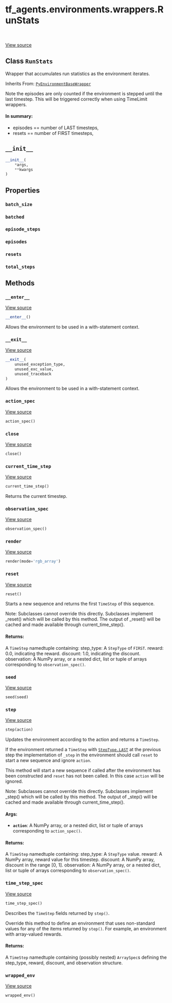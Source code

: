<div itemscope itemtype="http://developers.google.com/ReferenceObject">
<meta itemprop="name" content="tf_agents.environments.wrappers.RunStats" />
<meta itemprop="path" content="Stable" />
<meta itemprop="property" content="batch_size"/>
<meta itemprop="property" content="batched"/>
<meta itemprop="property" content="episode_steps"/>
<meta itemprop="property" content="episodes"/>
<meta itemprop="property" content="resets"/>
<meta itemprop="property" content="total_steps"/>
<meta itemprop="property" content="__enter__"/>
<meta itemprop="property" content="__exit__"/>
<meta itemprop="property" content="__init__"/>
<meta itemprop="property" content="action_spec"/>
<meta itemprop="property" content="close"/>
<meta itemprop="property" content="current_time_step"/>
<meta itemprop="property" content="observation_spec"/>
<meta itemprop="property" content="render"/>
<meta itemprop="property" content="reset"/>
<meta itemprop="property" content="seed"/>
<meta itemprop="property" content="step"/>
<meta itemprop="property" content="time_step_spec"/>
<meta itemprop="property" content="wrapped_env"/>
</div>

# tf_agents.environments.wrappers.RunStats

<table class="tfo-notebook-buttons tfo-api" align="left">
</table>

<a target="_blank" href="https://github.com/tensorflow/agents/tree/master/tf_agents/environments/wrappers.py">View
source</a>

## Class `RunStats`

Wrapper that accumulates run statistics as the environment iterates.

Inherits From: [`PyEnvironmentBaseWrapper`](../../../tf_agents/environments/wrappers/PyEnvironmentBaseWrapper.md)

<!-- Placeholder for "Used in" -->

Note the episodes are only counted if the environment is stepped until the
last timestep. This will be triggered correctly when using TimeLimit wrappers.

#### In summary:

*   episodes == number of LAST timesteps,
*   resets == number of FIRST timesteps,

<h2 id="__init__"><code>__init__</code></h2>

``` python
__init__(
    *args,
    **kwargs
)
```

## Properties

<h3 id="batch_size"><code>batch_size</code></h3>

<h3 id="batched"><code>batched</code></h3>

<h3 id="episode_steps"><code>episode_steps</code></h3>

<h3 id="episodes"><code>episodes</code></h3>

<h3 id="resets"><code>resets</code></h3>

<h3 id="total_steps"><code>total_steps</code></h3>

## Methods

<h3 id="__enter__"><code>__enter__</code></h3>

<a target="_blank" href="https://github.com/tensorflow/agents/tree/master/tf_agents/environments/py_environment.py">View
source</a>

``` python
__enter__()
```

Allows the environment to be used in a with-statement context.

<h3 id="__exit__"><code>__exit__</code></h3>

<a target="_blank" href="https://github.com/tensorflow/agents/tree/master/tf_agents/environments/py_environment.py">View
source</a>

``` python
__exit__(
    unused_exception_type,
    unused_exc_value,
    unused_traceback
)
```

Allows the environment to be used in a with-statement context.


<h3 id="action_spec"><code>action_spec</code></h3>

<a target="_blank" href="https://github.com/tensorflow/agents/tree/master/tf_agents/environments/wrappers.py">View
source</a>

``` python
action_spec()
```

<h3 id="close"><code>close</code></h3>

<a target="_blank" href="https://github.com/tensorflow/agents/tree/master/tf_agents/environments/wrappers.py">View
source</a>

``` python
close()
```




<h3 id="current_time_step"><code>current_time_step</code></h3>

<a target="_blank" href="https://github.com/tensorflow/agents/tree/master/tf_agents/environments/py_environment.py">View
source</a>

``` python
current_time_step()
```

Returns the current timestep.

<h3 id="observation_spec"><code>observation_spec</code></h3>

<a target="_blank" href="https://github.com/tensorflow/agents/tree/master/tf_agents/environments/wrappers.py">View
source</a>

``` python
observation_spec()
```

<h3 id="render"><code>render</code></h3>

<a target="_blank" href="https://github.com/tensorflow/agents/tree/master/tf_agents/environments/wrappers.py">View
source</a>

``` python
render(mode='rgb_array')
```

<h3 id="reset"><code>reset</code></h3>

<a target="_blank" href="https://github.com/tensorflow/agents/tree/master/tf_agents/environments/py_environment.py">View
source</a>

``` python
reset()
```

Starts a new sequence and returns the first `TimeStep` of this sequence.

Note: Subclasses cannot override this directly. Subclasses implement
_reset() which will be called by this method. The output of _reset() will
be cached and made available through current_time_step().

#### Returns:

A `TimeStep` namedtuple containing: step_type: A `StepType` of `FIRST`. reward:
0.0, indicating the reward. discount: 1.0, indicating the discount. observation:
A NumPy array, or a nested dict, list or tuple of arrays corresponding to
`observation_spec()`.

<h3 id="seed"><code>seed</code></h3>

<a target="_blank" href="https://github.com/tensorflow/agents/tree/master/tf_agents/environments/wrappers.py">View
source</a>

```python
seed(seed)
```

<h3 id="step"><code>step</code></h3>

<a target="_blank" href="https://github.com/tensorflow/agents/tree/master/tf_agents/environments/py_environment.py">View
source</a>

``` python
step(action)
```

Updates the environment according to the action and returns a `TimeStep`.

If the environment returned a `TimeStep` with
<a href="../../../tf_agents/trajectories/time_step/StepType.md#LAST"><code>StepType.LAST</code></a>
at the previous step the implementation of `_step` in the environment should
call `reset` to start a new sequence and ignore `action`.

This method will start a new sequence if called after the environment has been
constructed and `reset` has not been called. In this case `action` will be
ignored.

Note: Subclasses cannot override this directly. Subclasses implement
_step() which will be called by this method. The output of _step() will be
cached and made available through current_time_step().

#### Args:

*   <b>`action`</b>: A NumPy array, or a nested dict, list or tuple of arrays
    corresponding to `action_spec()`.

#### Returns:

A `TimeStep` namedtuple containing: step_type: A `StepType` value. reward: A
NumPy array, reward value for this timestep. discount: A NumPy array, discount
in the range [0, 1]. observation: A NumPy array, or a nested dict, list or tuple
of arrays corresponding to `observation_spec()`.

<h3 id="time_step_spec"><code>time_step_spec</code></h3>

<a target="_blank" href="https://github.com/tensorflow/agents/tree/master/tf_agents/environments/py_environment.py">View
source</a>

``` python
time_step_spec()
```

Describes the `TimeStep` fields returned by `step()`.

Override this method to define an environment that uses non-standard values
for any of the items returned by `step()`. For example, an environment with
array-valued rewards.

#### Returns:

A `TimeStep` namedtuple containing (possibly nested) `ArraySpec`s defining
the step_type, reward, discount, and observation structure.

<h3 id="wrapped_env"><code>wrapped_env</code></h3>

<a target="_blank" href="https://github.com/tensorflow/agents/tree/master/tf_agents/environments/wrappers.py">View
source</a>

``` python
wrapped_env()
```
